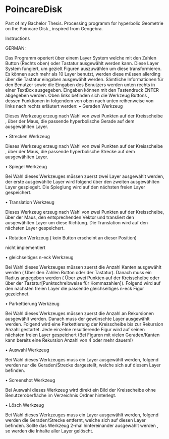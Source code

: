 # PoincareDisk
Part of my Bachelor Thesis. Processing programm for hyperbolic Geometrie on the Poincare Disk , inspired from Geogebra.

Instructions

GERMAN:

Das Programm operiert über einem Layer System welche mit den Zahlen Button (Rechts oben) oder Tastatur ausgewählt werden kann. Diese Layer System fungiert, um gezielt Figuren auszuwählen um diese transformieren. Es können auch mehr als 10 Layer benutzt, werden diese müssen allerding über die Tastatur eingaben ausgewählt werden.
Sämtliche Informationen für den Benutzer sowie die Eingaben des Benutzers werden unten rechts in einer TextBox ausgegeben. Eingaben können mit den Tastendruck ENTER abgegeben werden.
Oben links befinden sich die Werkzeug Buttons , dessen Funktionen in folgendem von oben nach unten reihenweise von links nach rechts erläutert werden:
•	Geraden Werkzeug

 Dieses Werkzeug erzeug nach Wahl von zwei Punkten auf der Kreisscheibe , über der Maus, die passende hyperbolische Gerade auf dem ausgewählten Layer.
 
•	Strecken Werkzeug 

Dieses Werkzeug erzeug nach Wahl von zwei Punkten auf der Kreisscheibe , über der Maus, die passende hyperbolische Strecke auf dem ausgewählten Layer.

•	Spiegel Werkzeug

 Bei Wahl dieses Werkzeuges müssen zuerst zwei Layer ausgewählt werden, der erste ausgewählte Layer wird folgend über den zweiten ausgewählten Layer gespiegelt. Die Spieglung wird auf den nächsten freien Layer gespeichert.
 
•	Translation Werkzeug

Dieses Werkzeug erzeug nach Wahl von zwei Punkten auf der Kreisscheibe, über der Maus, den entsprechenden Vektor und transliert den ausgewählten Layer um diese Richtung. Die Translation wird auf den nächsten Layer gespeichert.

•	Rotation Werkzeug ( kein Button erscheint an dieser Position)

 nicht implementiert
 
•	gleichseitiges n-eck Werkzeug 

Bei Wahl dieses Werkzeuges müssen zuerst die Anzahl Kanten ausgewählt werden ( Über den Zahlen Button oder der Tastatur). Danach muss ein Radius angegeben werden ( Über zwei Punkten auf der Kreisscheibe oder über der Tastatur[Punktschreibweise für Kommazahlen]). Folgend wird auf den nächsten freien Layer die passende gleichseitiges n-eck Figur gezeichnet.

•	Parkettierung Werkzeug

 Bei Wahl dieses Werkzeuges müssen zuerst die Anzahl an Rekursionen ausgewählt werden. Danach muss der gewünschte Layer ausgewählt werden. Folgend wird eine Parkettierung der Kreisscheibe bis zur Rekursion Anzahl gestartet. Jede einzelne resultierende Figur wird auf seinen nächsten freien Layer gespeichert (Bei Figuren mit vielen Geraden/Kanten kann bereits eine Rekursion Anzahl von 4 oder mehr dauern!)
 
•	Auswahl Werkzeug 

Bei Wahl dieses Werkzeuges muss ein Layer ausgewählt werden, folgend werden nur die Geraden/Strecke dargestellt, welche sich auf diesem Layer befinden.

•	Screenshot Werkzeug

 Bei Auswahl dieses Werkzeug wird direkt ein Bild der Kreisscheibe ohne Benutzeroberfläche im Verzeichnis Ordner hinterlegt.
 
•	Lösch Werkzeug

Bei Wahl dieses Werkzeuges muss ein Layer ausgewählt werden, folgend werden die Geraden/Strecke entfernt, welche sich auf diesen Layer befinden. Sollte das Werkzeug 2-mal hintereinander ausgewählt werden , so werden die Inhalte aller Layer gelöscht.

